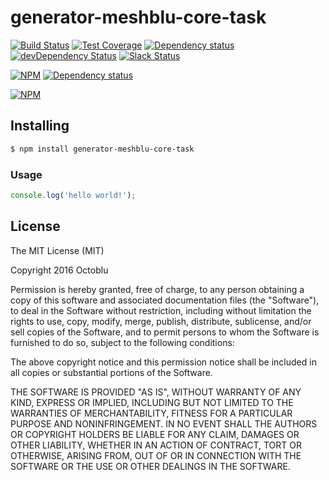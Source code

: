 # generator-meshblu-core-task

[![Build Status](https://travis-ci.org/octoblu/meshblu-core-task-migrate-root-token.svg?branch=master)](https://travis-ci.org/octoblu/meshblu-core-task-migrate-root-token)
[![Test Coverage](https://codecov.io/gh/octoblu/meshblu-core-task-migrate-root-token/branch/master/graph/badge.svg)](https://codecov.io/gh/octoblu/meshblu-core-task-migrate-root-token)
[![Dependency status](http://img.shields.io/david/octoblu/meshblu-core-task-migrate-root-token.svg?style=flat)](https://david-dm.org/octoblu/meshblu-core-task-migrate-root-token)
[![devDependency Status](http://img.shields.io/david/dev/octoblu/meshblu-core-task-migrate-root-token.svg?style=flat)](https://david-dm.org/octoblu/meshblu-core-task-migrate-root-token#info=devDependencies)
[![Slack Status](http://community-slack.octoblu.com/badge.svg)](http://community-slack.octoblu.com)

[![NPM](https://nodei.co/npm/meshblu-core-task-migrate-root-token.svg?style=flat)](https://npmjs.org/package/meshblu-core-task-migrate-root-token)
[![Dependency status](http://img.shields.io/david/octoblu/generator-meshblu-core-task.svg?style=flat)](https://david-dm.org/octoblu/generator-meshblu-core-task)

[![NPM](https://nodei.co/npm/generator-meshblu-core-task.svg?style=flat)](https://npmjs.org/package/generator-meshblu-core-task)

## Installing

```bash
$ npm install generator-meshblu-core-task
```

### Usage

```javascript
console.log('hello world!');
```

## License

The MIT License (MIT)

Copyright 2016 Octoblu

Permission is hereby granted, free of charge, to any person obtaining a copy
of this software and associated documentation files (the "Software"), to deal
in the Software without restriction, including without limitation the rights
to use, copy, modify, merge, publish, distribute, sublicense, and/or sell
copies of the Software, and to permit persons to whom the Software is
furnished to do so, subject to the following conditions:

The above copyright notice and this permission notice shall be included in all
copies or substantial portions of the Software.

THE SOFTWARE IS PROVIDED "AS IS", WITHOUT WARRANTY OF ANY KIND, EXPRESS OR
IMPLIED, INCLUDING BUT NOT LIMITED TO THE WARRANTIES OF MERCHANTABILITY,
FITNESS FOR A PARTICULAR PURPOSE AND NONINFRINGEMENT. IN NO EVENT SHALL THE
AUTHORS OR COPYRIGHT HOLDERS BE LIABLE FOR ANY CLAIM, DAMAGES OR OTHER
LIABILITY, WHETHER IN AN ACTION OF CONTRACT, TORT OR OTHERWISE, ARISING FROM,
OUT OF OR IN CONNECTION WITH THE SOFTWARE OR THE USE OR OTHER DEALINGS IN THE
SOFTWARE.
